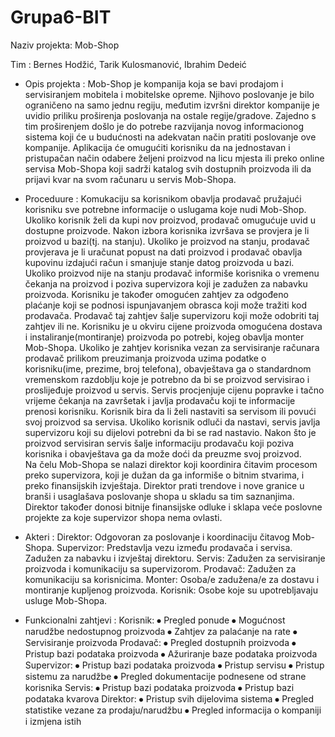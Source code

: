 # Grupa6-BIT

Naziv projekta: Mob-Shop

Tim : Bernes Hodžić, Tarik Kulosmanović, Ibrahim Dedeić
- Opis projekta : Mob-Shop je kompanija koja se bavi prodajom i servisiranjem mobitela i mobitelske opreme. Njihovo poslovanje je bilo ograničeno na samo jednu regiju, međutim izvršni direktor kompanije je uvidio priliku proširenja poslovanja na ostale regije/gradove. Zajedno s tim proširenjem došlo je do potrebe razvijanja novog informacionog sistema koji će u budućnosti na adekvatan način pratiti poslovanje ove kompanije. Aplikacija će omugućiti korisniku da na jednostavan i pristupačan način odabere željeni proizvod na licu mjesta ili preko online servisa Mob-Shopa koji sadrži katalog svih dostupnih proizvoda ili da prijavi kvar na svom računaru u servis Mob-Shopa.



- Proceduure : Komukaciju sa korisnikom obavlja prodavač pružajući korisniku sve potrebne informacije o uslugama koje nudi Mob-Shop. Ukoliko korisnik želi da kupi nov proizvod, prodavač omugućuje uvid u dostupne proizvode. Nakon izbora korisnika izvršava se provjera je li proizvod u bazi(tj. na stanju). Ukoliko je proizvod na stanju, prodavač provjerava je li uračunat popust na dati proizvod i prodavač obavlja kupovinu izdajući račun i smanjuje stanje datog proizvoda u bazi. Ukoliko proizvod nije na stanju prodavač informiše korisnika o vremenu čekanja na proizvod i poziva supervizora koji je zadužen za nabavku proizvoda. Korisniku je također omogućen zahtjev za odgođeno plaćanje koji se podnosi ispunjavanjem obrasca koji može tražiti kod prodavača. Prodavač taj zahtjev šalje supervizoru koji može odobriti taj zahtjev ili ne. Korisniku je u okviru cijene proizvoda omogućena dostava i instaliranje(montiranje) proizvoda po potrebi, kojeg obavlja monter Mob-Shopa.
Ukoliko je zahtjev korisnika vezan za servisiranje računara prodavač prilikom preuzimanja proizvoda uzima podatke o korisniku(ime, prezime, broj telefona), obavještava ga o standardnom vremenskom razdoblju koje je potrebno da bi se proizvod servisirao i proslijeđuje proizvod u servis. Servis procjenjuje cijenu popravke i tačno vrijeme čekanja na završetak i javlja prodavaču koji te informacije prenosi korisniku. Korisnik bira da li želi nastaviti sa servisom ili povući svoj proizvod sa servisa. Ukoliko korisnik odluči da nastavi, servis javlja supervizoru koji su dijelovi potrebni da bi se rad nastavio. Nakon što je proizvod servisiran servis šalje informaciju prodavaču koji poziva korisnika i obavještava ga da može doći da preuzme svoj proizvod.   
 Na čelu Mob-Shopa se nalazi direktor koji koordinira čitavim procesom preko supervizora, koji je dužan da ga informiše o bitnim stvarima, i preko finansijskih izvještaja. Direktor prati trendove i nove granice u branši i usaglašava poslovanje shopa u skladu sa tim saznanjima. Direktor također donosi bitnije finansijske odluke i sklapa veće poslovne projekte za koje supervizor shopa nema ovlasti. 


- Akteri : 
Direktor: Odgovoran za poslovanje i koordinaciju čitavog Mob-Shopa.
Supervizor: Predstavlja vezu između prodavača i servisa. Zadužen za nabavku i izvještaj direktoru.
Servis: Zadužen za servisiranje proizvoda i komunikaciju sa supervizorom.
Prodavač: Zadužen za komunikaciju sa korisnicima.
Monter: Osoba/e zadužena/e za dostavu i montiranje kupljenog proizvoda.
Korisnik: Osobe koje su upotrebljavaju usluge Mob-Shopa.

- Funkcionalni zahtjevi :
Korisnik:
⦁	Pregled ponude
⦁	Mogućnost narudžbe nedostupnog proizvoda
⦁	Zahtjev za palaćanje na rate
⦁	Servisiranje proizvoda
Prodavač:
⦁	Pregled dostupnih proizvoda 
⦁	Pristup bazi podataka proizvoda
⦁	Ažuriranje baze podataka proizvoda
Supervizor:
⦁	Pristup bazi podataka proizvoda
⦁	Pristup servisu
⦁	Pristup sistemu za narudžbe
⦁	Pregled dokumentacije podnesene od strane korisnika
Servis:
⦁	Pristup bazi podataka proizvoda
⦁	Pristup bazi podataka kvarova
Direktor:
⦁	Pristup svih dijelovima sistema
⦁	Pregled statistike vezane za prodaju/narudžbu
⦁	Pregled informacija o kompaniji i izmjena istih


